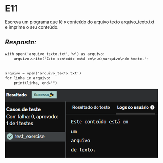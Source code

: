 # E11
Escreva um programa que lê o conteúdo do arquivo texto arquivo_texto.txt e imprime o seu conteúdo.

## *Resposta:*
```
with open('arquivo_texto.txt','w') as arquivo:
    arquivo.write('Este conteúdo está em\num\narquivo\nde texto.')


arquivo = open('arquivo_texto.txt')
for linha in arquivo:
    print(linha, end="")
```

![E11](../../Evidencias/Python_1/Exercicio_11.png)